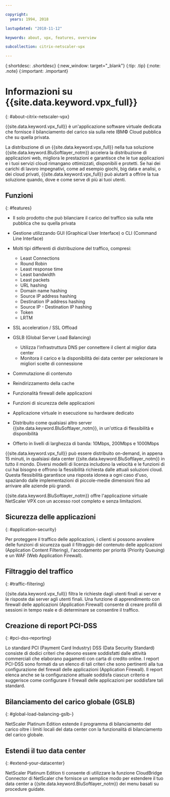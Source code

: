 ```yaml
---

copyright:
  years: 1994, 2018

lastupdated: "2018-11-12"

keywords: about, vpx, features, overview

subcollection: citrix-netscaler-vpx

---
```


{:shortdesc: .shortdesc}
{:new_window: target="_blank"}
{:tip: .tip}
{:note: .note}
{:important: .important}

# Informazioni su {{site.data.keyword.vpx_full}}
{: #about-citrix-netscaler-vpx}

{{site.data.keyword.vpx_full}} è un'applicazione software virtuale dedicata che fornisce il bilanciamento del carico sia sulla rete IBM© Cloud pubblica che su quella privata.

La distribuzione di un {{site.data.keyword.vpx_full}} nella tua soluzione {{site.data.keyword.BluSoftlayer_notm}} accelera la distribuzione di applicazioni web, migliora le prestazioni e garantisce che le tue applicazioni e i tuoi servizi cloud rimangano ottimizzati, disponibili e protetti. Se hai dei carichi di lavoro impegnativi, come ad esempio giochi, big data e analisi, o dei cloud privati, {{site.data.keyword.vpx_full}} può aiutarti a offrire la tua soluzione quando, dove e come serve di più ai tuoi utenti.

## Funzioni
{: #features}

* Il solo prodotto che può bilanciare il carico del traffico sia sulla rete pubblica che su quella privata
* Gestione utilizzando GUI (Graphical User Interface) o CLI (Command Line Interface)
* Molti tipi differenti di distribuzione del traffico, compresi:
  * Least Connections
  * Round Robin
  * Least response time
  * Least bandwidth
  * Least packets
  * URL hashing
  * Domain name hashing
  * Source IP address hashing
  * Destination IP address hashing
  * Source IP - Destination IP hashing
  * Token
  * LRTM

* SSL acceleration / SSL Offload
* GSLB (Global Server Load Balancing)
  * Utilizza l'infrastruttura DNS per connettere il client al miglior data center
  * Monitora il carico e la disponibilità dei data center per selezionare le migliori scelte di connessione
* Commutazione di contenuto
* Reindirizzamento della cache
* Funzionalità firewall delle applicazioni
* Funzioni di sicurezza delle applicazioni
* Applicazione virtuale in esecuzione su hardware dedicato
* Distribuito come qualsiasi altro server {{site.data.keyword.BluSoftlayer_notm}}, in un'ottica di flessibilità e disponibilità
* Offerto in livelli di larghezza di banda: 10Mbps, 200Mbps e 1000Mbps

{{site.data.keyword.vpx_full}} può essere distribuito on-demand, in appena 15 minuti, in qualsiasi data center {{site.data.keyword.BluSoftlayer_notm}} in tutto il mondo. Diversi modelli di licenza includono la velocità e le funzioni di cui hai bisogno e offrono la flessibilità richiesta dalle attuali soluzioni cloud. Questa flessibilità garantisce una risposta idonea a ogni caso d'uso, spaziando dalle implementazioni di piccole-medie dimensioni fino ad arrivare alle aziende più grandi.

{{site.data.keyword.BluSoftlayer_notm}} offre l'applicazione virtuale NetScaler VPX con un accesso root completo e senza limitazioni.   

## Sicurezza delle applicazioni
{: #application-security}

Per proteggere il traffico delle applicazioni, i clienti si possono avvalere delle funzioni di sicurezza quali il filtraggio del contenuto delle applicazioni (Application Content Filtering), l'accodamento per priorità (Priority Queuing) e un WAF (Web Application Firewall).

## Filtraggio del traffico
{: #traffic-filtering}

{{site.data.keyword.vpx_full}} filtra le richieste dagli utenti finali ai server e le risposte dai server agli utenti finali. Una funzione di apprendimento con firewall delle applicazioni (Application Firewall) consente di creare profili di sessioni in tempo reale e di determinare se consentire il traffico.

## Creazione di report PCI-DSS
{: #pci-dss-reporting}

Lo standard PCI (Payment Card Industry) DSS (Data Security Standard) consiste di dodici criteri che devono essere soddisfatti dalle attività commerciali che elaborano pagamenti con carta di credito online. I report PCI-DSS sono formati da un elenco di tali criteri che sono pertinenti alla tua configurazione del firewall delle applicazioni (Application Firewall). Il report elenca anche se la configurazione attuale soddisfa ciascun criterio e suggerisce come configurare il firewall delle applicazioni per soddisfare tali standard.

## Bilanciamento del carico globale (GSLB)
{: #global-load-balancing-gslb-}

NetScaler Platinum Edition estende il programma di bilanciamento del carico oltre i limiti locali del data center con la funzionalità di bilanciamento del carico globale.

## Estendi il tuo data center
{: #extend-your-datacenter}

NetScaler Platinum Edition ti consente di utilizzare la funzione CloudBridge Connector di NetScaler che fornisce un semplice modo per estendere il tuo data center a {{site.data.keyword.BluSoftlayer_notm}} dei menu basati su procedure guidate.
